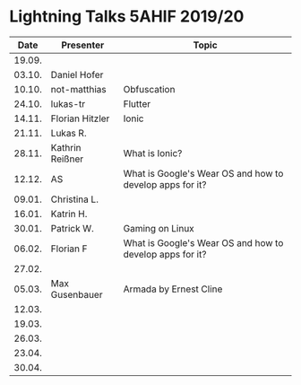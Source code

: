# Lightning Talks 5AHIF 2019/20

|  Date  |    Presenter    |                          Topic                           |
| ------ | --------------- | -------------------------------------------------------- |
| 19.09. |                 |                                                          |
| 03.10. | Daniel Hofer    |                                                          |
| 10.10. | not-matthias    | Obfuscation                                              |
| 24.10. | lukas-tr        | Flutter                                                  |
| 14.11. | Florian Hitzler | Ionic                                                    |
| 21.11. | Lukas R.        |                                                          |
| 28.11. | Kathrin Reißner | What is Ionic?                                           |
| 12.12. | AS              | What is Google's Wear OS and how to develop apps for it? |
| 09.01. | Christina L.    |                                                          |
| 16.01. | Katrin H.       |                                                          |
| 30.01. | Patrick W.      | Gaming on Linux                                          |
| 06.02. | Florian F       | What is Google's Wear OS and how to develop apps for it? |
| 27.02. |                 |                                                          |
| 05.03. | Max Gusenbauer  | Armada by Ernest Cline                                   |
| 12.03. |                 |                                                          |
| 19.03. |                 |                                                          |
| 26.03. |                 |                                                          |
| 23.04. |                 |                                                          |
| 30.04. |                 |                                                          |
